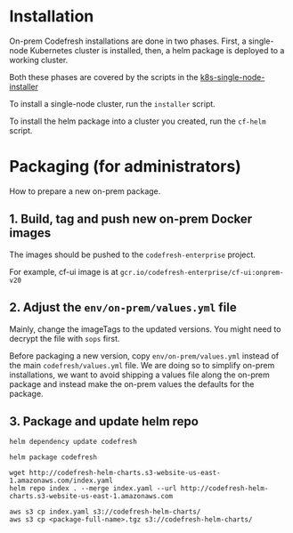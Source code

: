 # Installation

On-prem Codefresh installations are done in two phases. First, a single-node
Kubernetes cluster is installed, then, a helm package is deployed to a working
cluster.

Both these phases are covered by the scripts in the [k8s-single-node-installer](https://github.com/codefresh-io/k8s-single-node-installer)

To install a single-node cluster, run the `installer` script.

To install the helm package into a cluster you created, run the `cf-helm` script.

# Packaging (for administrators)

How to prepare a new on-prem package.

## 1. Build, tag and push new on-prem Docker images

The images should be pushed to the `codefresh-enterprise` project.

For example, cf-ui image is at `gcr.io/codefresh-enterprise/cf-ui:onprem-v20`

## 2. Adjust the `env/on-prem/values.yml` file

Mainly, change the imageTags to the updated versions. You might need to decrypt the file with `sops` first.

Before packaging a new version, copy `env/on-prem/values.yml` instead of the main `codefresh/values.yml` file.
We are doing so to simplify on-prem installations, we want to avoid shipping a
values file along the on-prem package and instead make the on-prem values the
defaults for the package.

## 3. Package and update helm repo

```
helm dependency update codefresh

helm package codefresh

wget http://codefresh-helm-charts.s3-website-us-east-1.amazonaws.com/index.yaml
helm repo index . --merge index.yaml --url http://codefresh-helm-charts.s3-website-us-east-1.amazonaws.com

aws s3 cp index.yaml s3://codefresh-helm-charts/
aws s3 cp <package-full-name>.tgz s3://codefresh-helm-charts/
```

